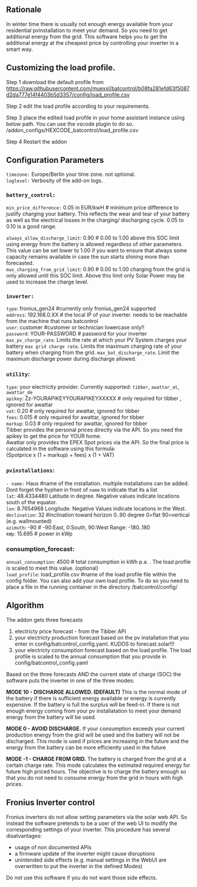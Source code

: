 ## Rationale

In winter time there is usually not enough energy available from your residential pvinstallation to meet your demand.
So you need to get additional energy from the grid.
This software helps you to get the additional energy at the cheapest price by controlling your inverter in a smart way.

## Customizing the load profile. 

Step 1 
download the default profile from https://raw.githubusercontent.com/muexxl/batcontrol/b08fa281efd63f5087d2da777e14f4403b5d3357/config/load_profile.csv

Step 2
edit the load profile according to your requirements. 

Step 3
place the edited load profile in your home assistant instance using below path. You can use the vscode plugin to do so. 
/addon_configs/HEXCODE_batcontrol/load_profile.csv

Step 4
Restart the addon


## Configuration Parameters

`timezone:` Europe/Berlin your time zone. not optional.  
`loglevel:` Verbosity of the add-on logs.

### `battery_control:`

`min_price_difference:` 0.05 in EUR/kwH # minimum price difference to justify charging your battery. This reflects the wear and tear of your battery as well as the electrical losses in the charging/ discharging cycle. 0.05 to 0.10 is a good range.

`always_allow_discharge_limit`: 0.90 # 0.00 to 1.00 above this SOC limit using energy from the battery is allowed regardless of other parameters. This value can be set lower to 1.00 if you want to ensure that always some capacity remains available in case the sun starts shining more than forecasted.  
`max_charging_from_grid_limit`: 0.90 # 0.00 to 1.00 charging from the grid is only allowed until this SOC limit. Above this limit only Solar Power may be used to increase the charge level.

### `inverter:`

`type`: fronius_gen24 #currently only fronius_gen24 supported  
`address`: 192.168.0.XX # the local IP of your inverter. needs to be reachable from the machine that runs batcontrol  
`user`: customer #customer or technician lowercase only!!  
`password`: YOUR-PASSWORD # password for your inverter
`max_pv_charge_rate`. Limits the rate at which your PV System charges your battery
`max grid charge rate`. Limits the maximum charging rate of your battery when charging from the grid. 
`max_bat_discharge_rate`. Limit the maximum discharge power during discharge allowed. 

### `utility`:

`type`: your electricity provider. Currently supported: `tibber`, `awattar_at`, `awattar_de`  
`apikey`: Zz-YOURAPIKEYYOURAPIKEYXXXXX # only required for tibber , ignored for awattar  
`vat`: 0.20 # only required for awattar, ignored for tibber  
`fees`: 0.015 # only required for awattar, ignored for tibber  
`markup`: 0.03 # only required for awattar, ignored for tibber  
Tibber provides the personal prices directly via the API. So you need the apikey to get the price for YOUR home.  
Awattar only provides the EPEX Spot prices via the API. So the final price is calculated in the software using this formula:  
(Spotprice x (1 + markup) + fees) x (1 + VAT)

### `pvinstallations`:

`- name:` Haus #name of the installation. multiple installations can be added. Dont forget the hyphen in front of `name` to indicate that its a list  
`lat`: 48.4334480 Latitude in degree. Negative values indicate locations south of the equator.  
`lon`: 8.7654968 Longitude. Negative Values indicate locations in the West.  
`declination`: 32 #inclination toward horizon 0..90 degree 0=flat 90=vertical (e.g. wallmounted)  
`azimuth`: -90 # -90:East, 0:South, 90:West Range: -180..180  
`kWp`: 15.695 # power in kWp

### consumption_forecast:

`annual_consumption`: 4500 # total consumption in kWh p.a. . The load profile is scaled to meet this value. (optional)  
`load_profile`: load_profile.csv #name of the load profile file within the config folder. You can also add your own load profile. To do so you need to place a file in the running container in the directory /batcontrol/config/

## Algorithm

The addon gets three forecasts

1. electricty price forecast - from the Tibber API
1. your electricty production forecast based on the pv installation that you enter in config/batcontrol_config.yaml.
   KUDOS to forecast.solar!!!
1. your electricty consumption forecast based on the load profile. The load profile is scaled to the annual consumption that you provide in config/batcontrol_config.yaml

Based on the three forecasts AND the current state of charge (SOC) the software puts the inverter in one of the three modes:

**MODE 10 - DISCHARGE ALLOWED. (DEFAULT)**
This is the normal mode of the battery if there is sufficient energy available or energy is currently expensive. If the battery is full the surplus will be feed-in. If there is not enough energy coming from your pv installatation to meet your demand energy from the battery will be used.

**MODE 0 - AVOID DISCHARGE.**
If your consumption exceeds your current production energy from the grid will be used and the battery will not be discharged. This mode is used if prices are increasing in the future and the energy from the battery can be more efficiently used in the future

**MODE -1 - CHARGE FROM GRID.**
The battery is charged from the grid at a certain charge rate. This mode calculates the estimated required energy for future high priced hours. The objective is to charge the battery enough so that you do not need to consume energy from the grid in hours with high prices.

## Fronius Inverter control

Fronius inverters do not allow setting parameters via the solar web API.
So instead the software pretends to be a user of the web UI to modify the corresponding settings of your inverter.
This procedure has several disatvantages:

- usage of non documented APIs
- a firmware update of the inverter might cause disruptions
- unintended side effects (e.g. manual settings in the WebUI are overwritten to put the inverter in the defined Modes)

Do not use this software if you do not want those side effects. 